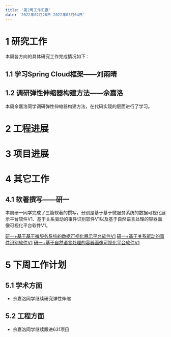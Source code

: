 ```yaml
---
title: '第2周工作汇报'
date: '2022年02月28日-2022年03月04日'
---
```


<!-- 只允许使用一级标题和二级标题 -->

# 1 研究工作

本周各方向的具体研究工作完成情况如下：

## 1.1 学习Spring Cloud框架——刘雨晴

## 1.2 调研弹性伸缩器构建方法——佘嘉洛

本周佘嘉洛同学调研弹性伸缩器构建方法，在代码实现的层面进行了学习。

# 2 工程进展

# 3 项目进展

# 4 其它工作

## 4.1 软著撰写——研一

本周研一同学完成了三篇软著的撰写，分别是基于基于微服务系统的数据可视化展示平台软件V1、基于关系驱动的事件识别软件V1以及基于自然语言处理的容器画像可视化平台软件V1。

[研一+基于基于微服务系统的数据可视化展示平台软件V1](研一+基于微服务系统的数据可视化展示平台软件V1.docx)
[研一+基于关系驱动的事件识别软件V1](研一+基于关系驱动的事件识别软件V1.docx)
[研一+基于自然语言处理的容器画像可视化平台软件V1](研一+基于自然语言处理的容器画像可视化平台软件V1.docx)

# 5 下周工作计划

## 5.1 学术方面

+ 佘嘉洛同学继续研究弹性伸缩

## 5.2 工程方面

+ 佘嘉洛同学继续跟进631项目
